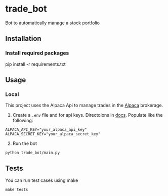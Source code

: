 # trade_bot
Bot to automatically manage a stock portfolio

## Installation
### Install required packages
pip install -r requirements.txt

## Usage
### Local
This project uses the Alpaca Api to manage trades in the [Alpaca](https://alpaca.markets/) brokerage. 
1. Create a `.env` file and for api keys. Directoions in [docs](https://alpaca.markets/learn/connect-to-alpaca-api/). Populate like the following:
```
ALPACA_API_KEY="your_alpaca_api_key"
ALPACA_SECRET_KEY="your_alpaca_secret_key"
```
2. Run the bot
```
python trade_bot/main.py
```

## Tests
You can run test cases using make
```
make tests
```
